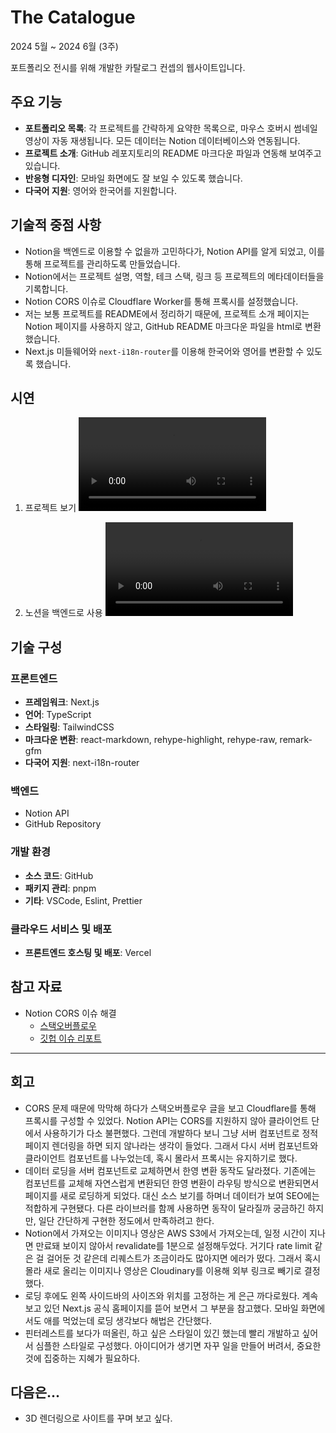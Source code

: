 # The Catalogue

2024 5월 ~ 2024 6월 (3주)

포트폴리오 전시를 위해 개발한 카탈로그 컨셉의 웹사이트입니다.

## 주요 기능

- **포트폴리오 목록**: 각 프로젝트를 간략하게 요약한 목록으로, 마우스 호버시 썸네일 영상이 자동 재생됩니다. 모든 데이터는 Notion 데이터베이스와 연동됩니다.
- **프로젝트 소개**: GitHub 레포지토리의 README 마크다운 파일과 연동해 보여주고 있습니다.
- **반응형 디자인**: 모바일 화면에도 잘 보일 수 있도록 했습니다.
- **다국어 지원**: 영어와 한국어를 지원합니다.

## 기술적 중점 사항

- Notion을 백엔드로 이용할 수 없을까 고민하다가, Notion API를 알게 되었고, 이를 통해 프로젝트를 관리하도록 만들었습니다.
- Notion에서는 프로젝트 설명, 역할, 테크 스택, 링크 등 프로젝트의 메타데이터들을 기록합니다.
- Notion CORS 이슈로 Cloudflare Worker를 통해 프록시를 설정했습니다.
- 저는 보통 프로젝트를 README에서 정리하기 때문에, 프로젝트 소개 페이지는 Notion 페이지를 사용하지 않고, GitHub README 마크다운 파일을 html로 변환했습니다.
- Next.js 미들웨어와 `next-i18n-router`를 이용해 한국어와 영어를 변환할 수 있도록 했습니다.

## 시연

1. 프로젝트 보기
   <video src="https://res.cloudinary.com/dmc03nbvx/video/upload/v1718147396/catalogue/videos/catalogue_uycnweljjlc67aojjph3.webm" controls></video>

2. 노션을 백엔드로 사용
   <video src="https://github.com/urbanscratcher/project-the-catalogue/assets/17016494/43c71b2c-50ed-4ad2-ba69-60ad94a66883" controls></video>

## 기술 구성

### 프론트엔드

- **프레임워크**: Next.js
- **언어**: TypeScript
- **스타일링**: TailwindCSS
- **마크다운 변환**: react-markdown, rehype-highlight, rehype-raw, remark-gfm
- **다국어 지원**: next-i18n-router

### 백엔드

- Notion API
- GitHub Repository

### 개발 환경

- **소스 코드**: GitHub
- **패키지 관리**: pnpm
- **기타**: VSCode, Eslint, Prettier

### 클라우드 서비스 및 배포

- **프론트엔드 호스팅 및 배포**: Vercel

## 참고 자료

- Notion CORS 이슈 해결
  - [스택오버플로우](https://stackoverflow.com/questions/74081980/notion-so-api-always-throws-cors-error-while-developing-react-application-locall)
  - [깃헙 이슈 리포트](https://github.com/makenotion/notion-sdk-js/issues/96#issuecomment-870581720)

---

## 회고

- CORS 문제 때문에 막막해 하다가 스택오버플로우 글을 보고 Cloudflare를 통해 프록시를 구성할 수 있었다. Notion API는 CORS를 지원하지 않아 클라이언트 단에서 사용하기가 다소 불편했다. 그런데 개발하다 보니 그냥 서버 컴포넌트로 정적 페이지 렌더링을 하면 되지 않나라는 생각이 들었다. 그래서 다시 서버 컴포넌트와 클라이언트 컴포넌트를 나누었는데, 혹시 몰라서 프록시는 유지하기로 했다.
- 데이터 로딩을 서버 컴포넌트로 교체하면서 한영 변환 동작도 달라졌다. 기존에는 컴포넌트를 교체해 자연스럽게 변환되던 한영 변환이 라우팅 방식으로 변환되면서 페이지를 새로 로딩하게 되었다. 대신 소스 보기를 하며너 데이터가 보여 SEO에는 적합하게 구현됐다. 다른 라이브러를 함께 사용하면 동작이 달라질까 궁금하긴 하지만, 일단 간단하게 구현한 정도에서 만족하려고 한다.
- Notion에서 가져오는 이미지나 영상은 AWS S3에서 가져오는데, 일정 시간이 지나면 만료돼 보이지 않아서 revalidate를 1분으로 설정해두었다. 거기다 rate limit 같은 걸 걸어둔 것 같은데 리퀘스트가 조금이라도 많아지면 에러가 떴다. 그래서 혹시 몰라 새로 올리는 이미지나 영상은 Cloudinary를 이용해 외부 링크로 빼기로 결정했다.
- 로딩 후에도 왼쪽 사이드바의 사이즈와 위치를 고정하는 게 은근 까다로웠다. 계속 보고 있던 Next.js 공식 홈페이지를 뜯어 보면서 그 부분을 참고했다. 모바일 화면에서도 애를 먹었는데 로딩 생각보다 해법은 간단했다.
- 핀터레스트를 보다가 떠올린, 하고 싶은 스타일이 있긴 했는데 빨리 개발하고 싶어서 심플한 스타일로 구성했다. 아이디어가 생기면 자꾸 일을 만들어 버려서, 중요한 것에 집중하는 지혜가 필요하다.

## 다음은...

- 3D 렌더링으로 사이트를 꾸며 보고 싶다.
